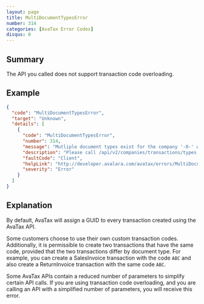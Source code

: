 ```yaml
---
layout: page
title: MultiDocumentTypesError
number: 314
categories: [AvaTax Error Codes]
disqus: 0
---
```


## Summary

The API you called does not support transaction code overloading.

## Example

```json
{
  "code": "MultiDocumentTypesError",
  "target": "Unknown",
  "details": [
    {
      "code": "MultiDocumentTypesError",
      "number": 314,
      "message": "Mutliple document types exist for the company '-0-' with the document code '-1-'",
      "description": "Please call /api/v2/companies/transactions/types to fetch again.",
      "faultCode": "Client",
      "helpLink": "http://developer.avalara.com/avatax/errors/MultiDocumentTypesError",
      "severity": "Error"
    }
  ]
}
```

## Explanation

By default, AvaTax will assign a GUID to every transaction created using the AvaTax API.

Some customers choose to use their own custom transaction codes.  Additionally, it is permissible to create two transactions that have the same code, provided that the two transactions differ by document type.  For example, you can create a SalesInvoice transaction with the code `ABC` and also create a ReturnInvoice transaction with the same code `ABC`.

Some AvaTax APIs contain a reduced number of parameters to simplify certain API calls.  If you are using transaction code overloading, and you are calling an API with a simplified number of parameters, you will receive this error.
